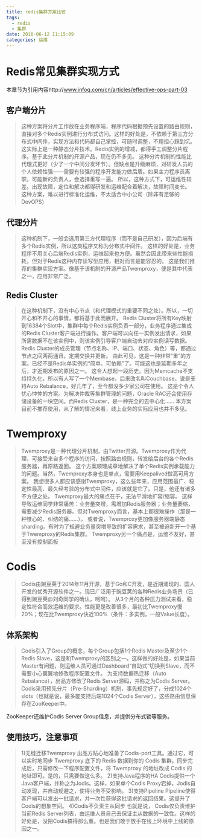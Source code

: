```yaml
---
title: redis集群方案比较
tags:
  - redis
  - 集群
date: 2016-06-12 11:15:09
categories: 运维
---
```


# Redis常见集群实现方式
本章节为引用内容http://www.infoq.com/cn/articles/effective-ops-part-03

## 客户端分片
>这种方案将分片工作放在业务程序端，程序代码根据预先设置的路由规则，直接对多个Redis实例进行分布式访问。这样的好处是，不依赖于第三方分布式中间件，实现方法和代码都自己掌控，可随时调整，不用担心踩到坑。
这实际上是一种静态分片技术。Redis实例的增减，都得手工调整分片程序。基于此分片机制的开源产品，现在仍不多见。
这种分片机制的性能比代理式更好（少了一个中间分发环节）。但缺点是升级麻烦，对研发人员的个人依赖性强——需要有较强的程序开发能力做后盾。如果主力程序员离职，可能新的负责人，会选择重写一遍。
所以，这种方式下，可运维性较差。出现故障，定位和解决都得研发和运维配合着解决，故障时间变长。
这种方案，难以进行标准化运维，不太适合中小公司（除非有足够的DevOPS）

## 代理分片
>这种机制下，一般会选用第三方代理程序（而不是自己研发），因为后端有多个Redis实例，所以这类程序又称为分布式中间件。
这样的好处是，业务程序不用关心后端Redis实例，运维起来也方便。虽然会因此带来些性能损耗，但对于Redis这种内存读写型应用，相对而言是能容忍的。
这是我们推荐的集群实现方案。像基于该机制的开源产品Twemproxy，便是其中代表之一，应用非常广泛。

## Redis Cluster
>在这种机制下，没有中心节点（和代理模式的重要不同之处）。所以，一切开心和不开心的事情，都将基于此而展开。
Redis Cluster将所有Key映射到16384个Slot中，集群中每个Redis实例负责一部分，业务程序通过集成的Redis Cluster客户端进行操作。客户端可以向任一实例发出请求，如果所需数据不在该实例中，则该实例引导客户端自动去对应实例读写数据。
Redis Cluster的成员管理（节点名称、IP、端口、状态、角色）等，都通过节点之间两两通讯，定期交换并更新。
由此可见，这是一种非常“重”的方案。已经不是Redis单实例的“简单、可依赖”了。可能这也是延期多年之后，才近期发布的原因之一。
这令人想起一段历史。因为Memcache不支持持久化，所以有人写了一个Membase，后来改名叫Couchbase，说是支持Auto Rebalance，好几年了，至今都没多少家公司在使用。
这是个令人忧心忡忡的方案。为解决仲裁等集群管理的问题，Oracle RAC还会使用存储设备的一块空间。而Redis Cluster，是一种完全的去中心化……
本方案目前不推荐使用，从了解的情况来看，线上业务的实际应用也并不多见。

# Twemproxy
>Twemproxy是一种代理分片机制，由Twitter开源。Twemproxy作为代理，可接受来自多个程序的访问，按照路由规则，转发给后台的各个Redis服务器，再原路返回。
这个方案顺理成章地解决了单个Redis实例承载能力的问题。当然，Twemproxy本身也是单点，需要用Keepalived做高可用方案。
我想很多人都应该感谢Twemproxy，这么些年来，应用范围最广、稳定性最高、最久经考验的分布式中间件，应该就是它了。只是，他还有诸多不方便之处。
Twemproxy最大的痛点在于，无法平滑地扩容/缩容。
这样导致运维同学非常痛苦：业务量突增，需增加Redis服务器；业务量萎缩，需要减少Redis服务器。但对Twemproxy而言，基本上都很难操作（那是一种锥心的、纠结的痛……）。
或者说，Twemproxy更加像服务器端静态sharding。有时为了规避业务量突增导致的扩容需求，甚至被迫新开一个基于Twemproxy的Redis集群。
Twemproxy另一个痛点是，运维不友好，甚至没有控制面板

# Codis
>Codis由豌豆荚于2014年11月开源，基于Go和C开发，是近期涌现的、国人开发的优秀开源软件之一。现已广泛用于豌豆荚的各种Redis业务场景（已得到豌豆荚@刘奇同学的确认，呵呵）。
从3个月的各种压力测试来看，稳定性符合高效运维的要求。性能更是改善很多，最初比Twemproxy慢20%；现在比Twemproxy快近100%（条件：多实例，一般Value长度）。

## 体系架构
>Codis引入了Group的概念，每个Group包括1个Redis Master及至少1个Redis Slave，这是和Twemproxy的区别之一。这样做的好处是，如果当前Master有问题，则运维人员可通过Dashboard“自助式”切换到Slave，而不需要小心翼翼地修改程序配置文件。
为支持数据热迁移（Auto Rebalance），出品方修改了Redis Server源码，并称之为Codis Server。
Codis采用预先分片（Pre-Sharding）机制，事先规定好了，分成1024个slots（也就是说，最多能支持后端1024个Codis Server），这些路由信息保存在ZooKeeper中。

ZooKeeper还维护Codis Server Group信息，并提供分布式锁等服务。

## 使用技巧，注意事项
>1)无缝迁移Twemproxy
出品方贴心地准备了Codis-port工具。通过它，可以实时地同步 Twemproxy 底下的 Redis 数据到你的 Codis 集群。同步完成后，只需修改一下程序配置文件，将 Twemproxy 的地址改成 Codis 的地址即可。是的，只需要做这么多。
2)支持Java程序的HA
Codis提供一个Java客户端，并称之为Jodis。这样，如果单个Codis Proxy宕掉，Jodis自动发现，并自动规避之，使得业务不受影响。
3)支持Pipeline
Pipeline使得客户端可以发出一批请求，并一次性获得这批请求的返回结果。这提升了Codis的想象空间。
4)Codis不负责主从同步
也就是说， Codis仅负责维护当前Redis Server列表，由运维人员自己去保证主从数据的一致性。这样的好处是，没把Codis搞得那么重。也是我们敢于放手在线上环境中上线的原因之一。
